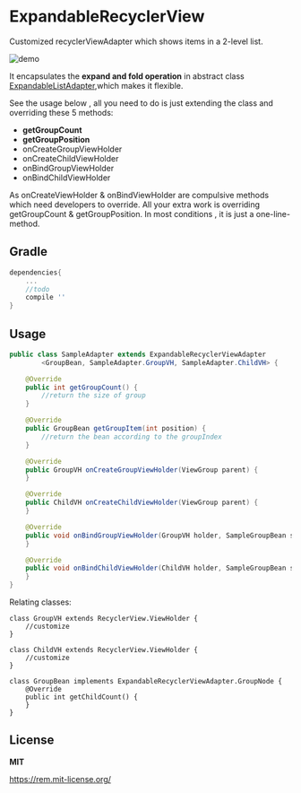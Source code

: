 # ExpandableRecyclerView
Customized recyclerViewAdapter which shows items in a 2-level list.

![demo](https://github.com/hgDendi/ExpandableRecyclerView/blob/master/expandableRecyclerView.gif)

It encapsulates the **expand and fold operation** in abstract class [ExpandableListAdapter](https://github.com/hgDendi/ExpandableRecyclerView/blob/master/expandablerecycleradapter/src/main/java/com/hgdendi/expandablerecycleradapter/ExpandableRecyclerViewAdapter.java),which makes it flexible.

See the usage below , all you need to do is just extending the class and overriding these 5 methods:

* **getGroupCount**
* **getGroupPosition**
* onCreateGroupViewHolder
* onCreateChildViewHolder
* onBindGroupViewHolder
* onBindChildViewHolder

As onCreateViewHolder & onBindViewHolder are compulsive methods which need developers to override. All your extra work is overriding getGroupCount & getGroupPosition. In most conditions , it is just a one-line-method.

## Gradle

```groovy
dependencies{
	...
	//todo
	compile ''
}
```

## Usage

```java
public class SampleAdapter extends ExpandableRecyclerViewAdapter
        <GroupBean, SampleAdapter.GroupVH, SampleAdapter.ChildVH> {

    @Override
    public int getGroupCount() {
        //return the size of group
    }

    @Override
    public GroupBean getGroupItem(int position) {
        //return the bean according to the groupIndex
    }

    @Override
    public GroupVH onCreateGroupViewHolder(ViewGroup parent) {
    }

    @Override
    public ChildVH onCreateChildViewHolder(ViewGroup parent) {
    }

    @Override
    public void onBindGroupViewHolder(GroupVH holder, SampleGroupBean sampleGroupBean, boolean isExpand) {
    }

    @Override
    public void onBindChildViewHolder(ChildVH holder, SampleGroupBean sampleGroupBean, int childIndex) {
    }
}

```

Relating classes:

```
class GroupVH extends RecyclerView.ViewHolder {
    //customize
}

class ChildVH extends RecyclerView.ViewHolder {
    //customize
}
    
class GroupBean implements ExpandableRecyclerViewAdapter.GroupNode {
    @Override
    public int getChildCount() {
    }
}
```

## License

**MIT**

https://rem.mit-license.org/